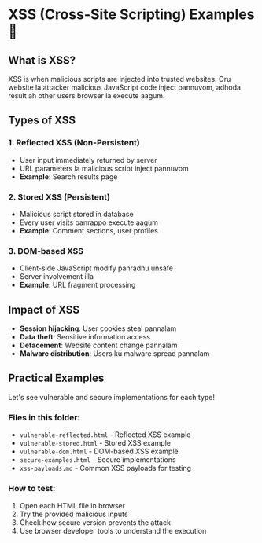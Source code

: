 # XSS (Cross-Site Scripting) Examples 🚨

## What is XSS?

XSS is when malicious scripts are injected into trusted websites. Oru website la attacker malicious JavaScript code inject pannuvom, adhoda result ah other users browser la execute aagum.

## Types of XSS

### 1. Reflected XSS (Non-Persistent)
- User input immediately returned by server
- URL parameters la malicious script inject pannuvom
- **Example**: Search results page

### 2. Stored XSS (Persistent) 
- Malicious script stored in database
- Every user visits panrappo execute aagum
- **Example**: Comment sections, user profiles

### 3. DOM-based XSS
- Client-side JavaScript modify panradhu unsafe
- Server involvement illa
- **Example**: URL fragment processing

## Impact of XSS

- **Session hijacking**: User cookies steal pannalam
- **Data theft**: Sensitive information access
- **Defacement**: Website content change pannalam
- **Malware distribution**: Users ku malware spread pannalam

## Practical Examples

Let's see vulnerable and secure implementations for each type!

### Files in this folder:
- `vulnerable-reflected.html` - Reflected XSS example
- `vulnerable-stored.html` - Stored XSS example
- `vulnerable-dom.html` - DOM-based XSS example
- `secure-examples.html` - Secure implementations
- `xss-payloads.md` - Common XSS payloads for testing

### How to test:
1. Open each HTML file in browser
2. Try the provided malicious inputs
3. Check how secure version prevents the attack
4. Use browser developer tools to understand the execution 